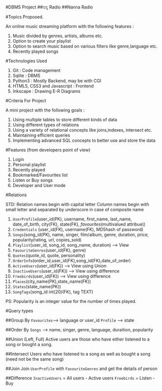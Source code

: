 #DBMS Project
##ನನ್ನ Radio
##Nanna Radio

#Topics Proposed.

An online music streaming platform with the following features :

1. Music divided by genres, artists, albums etc.
2. Option to create your playlist
3. Option to search music based on various filters like genre,language etc.
4. Recently played songs

#Technologies Used

1. Git 				: Code management
2. Sqlite			: DBMS
3. Python3 			: Mostly Backend, may be with CGI
4. HTML5, CSS3 and Javascript 	: Frontend
5. Inkscape 			: Drawing E-R Diagrams

#Criteria For Project

A mini project with the following goals :

1. Using multiple tables to store different kinds of data
2. Using different types of relations
3. Using a variety of relational concepts like joins,indexes, intersect etc.
4. Maintaining efficient queries
5. Implementing advanced SQL concepts to better use and store the data

#Features (from developers point of view)

1. Login
2. Personal playlist
3. Recently played
4. Bookmarked/Favourites list
5. Listen or Buy songs
6. Developer and User mode

#Relations

STD: Relation names begin with capital letter
	 Column names begin with small letter and separated by underscore in case of composite name

1. `UserProfile`(user_id(PK), username, first_name, last_name, date_of_birth, city(FK), state(FK), _favourites_(multivalued attribue))
2. `Credentials` (user_id(FK), username(FK), MD5hash of password)
3. `Songs`(song_id(PK), name, singer, film/album, genre, duration, price, popularity/rating, url, copies_sold)
4. `Playlist`(user_id, song_id, song_name, duration) --> View
5. `FavouriteGenres`(user_id(FK), genre)
6. `Quotes`(quote_id, quote, personality)
7. `OrderInfo`(order_id,user_id(FK),song_id(FK),date_of_order)
8. `ActiveUsers`(user_id(FK)) --> View using Union
9. `InactiveUsers`(user_id(FK)) --> View using difference
10. `Freebirds`(user_id(FK))  --> View using difference
11. `Places`(city_name(PK),state_name(FK))
12. `States`(state_name(PK))
13. `SongTags`(song_id int(20)(FK), tag TEXT)

PS: Popularity is an integer value for the number of times played.

#Query types

##Group By
`Favourites`--> language or user_id
`Profile`	--> state

##Order By
`Songs`		--> name, singer, genre, language, duraition, popularity

##Union (Left, Full)
Active users are those who have either listened to a song or bought a song.

##Intersect
Users who have listened to a song as well as bought a song (need not be the same song)

##Join
Join `UserProfile` with `FavouriteGenres` and get the details of person

##Difference
`InactiveUsers`  = All users - Active users
`Freebirds`      = Listen - Buy

